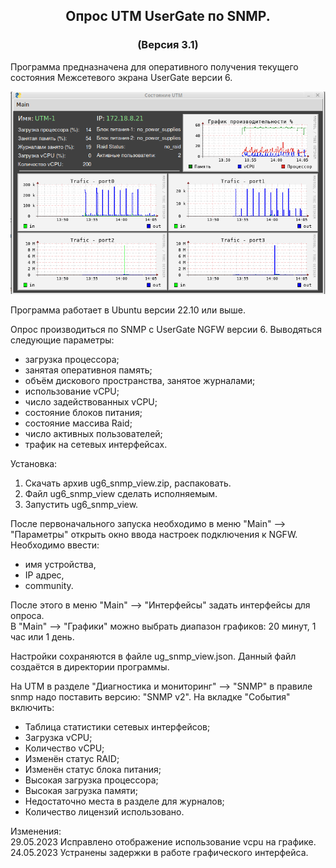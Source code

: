 <h2 align="center">Опрос UTM UserGate по SNMP.</h2>
<h3 align="center">(Версия 3.1)</h3>

Программа предназначена для оперативного получения текущего состояния Межсетевого экрана UserGate версии 6.

<p align="center"><img src="utm.png"></p>

Программа работает в Ubuntu версии 22.10 или выше.<br>

Опрос производиться по SNMP c UserGate NGFW версии 6. Выводяться следующие параметры:
- загрузка процессора;
- занятая оперативноя память;
- объём дискового пространства, занятое журналами;
- использование vCPU;
- число задействованных vCPU;
- состояние блоков питания;
- состояние массива Raid;
- число активных пользователей;
- трафик на сетевых интерфейсах.

Установка:
1. Скачать архив ug6_snmp_view.zip, распаковать.
2. Файл ug6_snmp_view сделать исполняемым.
3. Запустить ug6_snmp_view.

После первоначального запуска необходимо в меню "Main" --> "Параметры" открыть окно ввода настроек подключения к NGFW. Необходимо ввести:
- имя устройства,
- IP адрес,
- community.

После этого в меню "Main" --> "Интерфейсы" задать интерфейсы для опроса.<br>
В "Main" --> "Графики" можно выбрать диапазон графиков: 20 минут, 1 час или 1 день.

Настройки сохраняются в файле ug_snmp_view.json. Данный файл создаётся в директории программы.

На UTM в разделе "Диагностика и мониторинг" --> "SNMP" в правиле snmp надо поставить версию: "SNMP v2".
На вкладке "События" включить:
- Таблица статистики сетевых интерфейсов;
- Загрузка vCPU;
- Количество vCPU;
- Изменён статус RAID;
- Изменён статус блока питания;
- Высокая загрузка процессора;
- Высокая загрузка памяти;
- Недостаточно места в разделе для журналов;
- Количество лицензий использовано.

Изменения:<br>
29.05.2023 Исправлено отображение использование vcpu на графике.
24.05.2023 Устранены задержки в работе графического интерфейса.